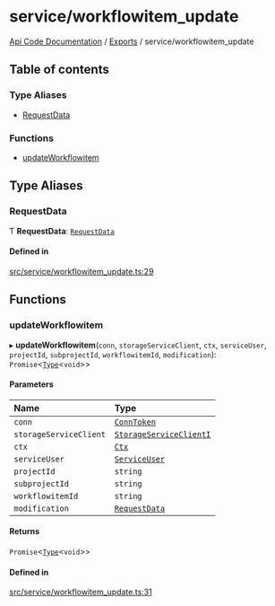 # service/workflowitem\_update
 
[Api Code Documentation](../README.md) / [Exports](../modules.md) / service/workflowitem\_update

## Table of contents

### Type Aliases

- [RequestData](service_workflowitem_update.md#requestdata)

### Functions

- [updateWorkflowitem](service_workflowitem_update.md#updateworkflowitem)

## Type Aliases

### RequestData

Ƭ **RequestData**: [`RequestData`](../interfaces/service_domain_workflow_workflowitem_update.RequestData.md)

#### Defined in

[src/service/workflowitem_update.ts:29](https://github.com/openkfw/TruBudget/blob/422cbec/api/src/service/workflowitem_update.ts#L29)

## Functions

### updateWorkflowitem

▸ **updateWorkflowitem**(`conn`, `storageServiceClient`, `ctx`, `serviceUser`, `projectId`, `subprojectId`, `workflowitemId`, `modification`): `Promise`\<[`Type`](result.md#type)\<`void`\>\>

#### Parameters

| Name | Type |
| :------ | :------ |
| `conn` | [`ConnToken`](service_conn.md#conntoken) |
| `storageServiceClient` | [`StorageServiceClientI`](../interfaces/service_Client_storage_service_h.StorageServiceClientI.md) |
| `ctx` | [`Ctx`](../interfaces/lib_ctx.Ctx.md) |
| `serviceUser` | [`ServiceUser`](../interfaces/service_domain_organization_service_user.ServiceUser.md) |
| `projectId` | `string` |
| `subprojectId` | `string` |
| `workflowitemId` | `string` |
| `modification` | [`RequestData`](../interfaces/service_domain_workflow_workflowitem_update.RequestData.md) |

#### Returns

`Promise`\<[`Type`](result.md#type)\<`void`\>\>

#### Defined in

[src/service/workflowitem_update.ts:31](https://github.com/openkfw/TruBudget/blob/422cbec/api/src/service/workflowitem_update.ts#L31)
